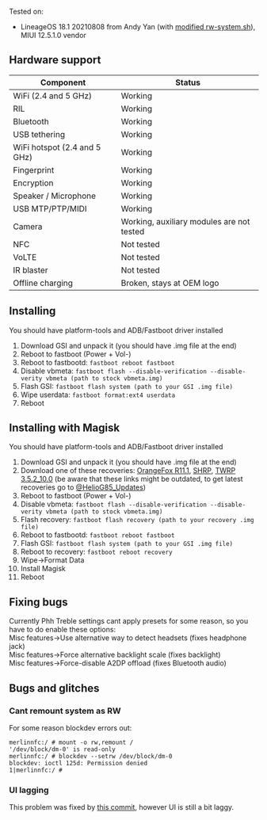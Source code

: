 Tested on:  
* LineageOS 18.1 20210808 from Andy Yan (with [modified rw-system.sh](https://github.com/notmyst33d/device_phh_treble/commit/81af8dbf47dcb1f20b836f9a9b22addae4d6e19e)), MIUI 12.5.1.0 vendor

## Hardware support
| Component | Status |
| --------- | ------ |
| WiFi (2.4 and 5 GHz) | Working |
| RIL | Working |
| Bluetooth | Working |
| USB tethering | Working |
| WiFi hotspot (2.4 and 5 GHz) | Working |
| Fingerprint | Working |
| Encryption | Working |
| Speaker / Microphone | Working |
| USB MTP/PTP/MIDI | Working |
| Camera | Working, auxiliary modules are not tested |
| NFC | Not tested |
| VoLTE | Not tested |
| IR blaster | Not tested |
| Offline charging | Broken, stays at OEM logo |

## Installing
You should have platform-tools and ADB/Fastboot driver installed
1. Download GSI and unpack it (you should have .img file at the end)
2. Reboot to fastboot (Power + Vol-)
3. Reboot to fastbootd: `fastboot reboot fastboot`
4. Disable vbmeta: `fastboot flash --disable-verification --disable-verity vbmeta (path to stock vbmeta.img)`
5. Flash GSI: `fastboot flash system (path to your GSI .img file)`
6. Wipe userdata: `fastboot format:ext4 userdata`
7. Reboot

## Installing with Magisk
You should have platform-tools and ADB/Fastboot driver installed
1. Download GSI and unpack it (you should have .img file at the end)
2. Download one of these recoveries: [OrangeFox R11.1](https://dl.uploadgram.me/60fd14cee2959h?dl), [SHRP](https://sourceforge.net/projects/shrp/files/merlin/SHRP_v3.1_stable-Official_merlin-1628943443.img/download), [TWRP 3.5.2_10.0](https://dl.uploadgram.me/611ff5e6e576dg?dl) (be aware that these links might be outdated, to get latest recoveries go to [@HelioG85_Updates](https://t.me/HelioG85_Updates))
3. Reboot to fastboot (Power + Vol-)
4. Disable vbmeta: `fastboot flash --disable-verification --disable-verity vbmeta (path to stock vbmeta.img)`
5. Flash recovery: `fastboot flash recovery (path to your recovery .img file)`
6. Reboot to fastbootd: `fastboot reboot fastboot`
7. Flash GSI: `fastboot flash system (path to your GSI .img file)`
8. Reboot to recovery: `fastboot reboot recovery`
9. Wipe->Format Data
10. Install Magisk
11. Reboot

## Fixing bugs
Currently Phh Treble settings cant apply presets for some reason, so you have to do enable these options:  
Misc features->Use alternative way to detect headsets (fixes headphone jack)  
Misc features->Force alternative backlight scale (fixes backlight)  
Misc features->Force-disable A2DP offload (fixes Bluetooth audio)

## Bugs and glitches
### Cant remount system as RW
For some reason blockdev errors out:
```
merlinnfc:/ # mount -o rw,remount /
'/dev/block/dm-0' is read-only
merlinnfc:/ # blockdev --setrw /dev/block/dm-0
blockdev: ioctl 125d: Permission denied
1|merlinnfc:/ #
```

### UI lagging
This problem was fixed by [this commit](https://github.com/notmyst33d/device_phh_treble/commit/81af8dbf47dcb1f20b836f9a9b22addae4d6e19e), however UI is still a bit laggy.
